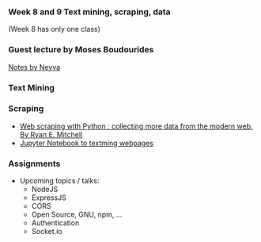 ### Week 8 and 9 Text mining, scraping, data
(Week 8 has only one class)

### Guest lecture by Moses Boudourides
[Notes by Neyva](https://docs.google.com/document/d/1AouQc7w9xT3lE4KqbHiIFoPkL9JQ26HKa-gWX1jL71s)

### Text Mining

### Scraping
- [Web scraping with Python : collecting more data from the modern web. By Ryan E. Mitchell](http://bobcat.library.nyu.edu/primo-explore/fulldisplay?docid=nyu_aleph005583865&context=L&vid=NYU&search_scope=all&tab=all&lang=en_US)
- [Jupyter Notebook to textming webpages](hhttps://www.dropbox.com/s/afq7shc32yzdbue/Text_Mining_Websites.ipynb?dl=0)

### Assignments
- Upcoming topics / talks:
  - NodeJS
  - ExpressJS
  - CORS
  - Open Source, GNU, npm, ...
  - Authentication
  - Socket.io
